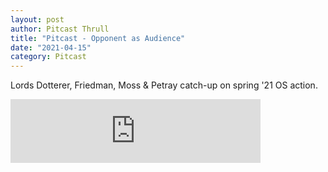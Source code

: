 ```yaml
---
layout: post
author: Pitcast Thrull
title: "Pitcast - Opponent as Audience"
date: "2021-04-15"
category: Pitcast
---
```


Lords Dotterer, Friedman, Moss & Petray catch-up on spring '21 OS action.

<iframe src="https://anchor.fm/pitcast/embed/episodes/Opponent-as-Audience-ev0dqo" height="102px" width="400px" frameborder="0" scrolling="no"></iframe>
